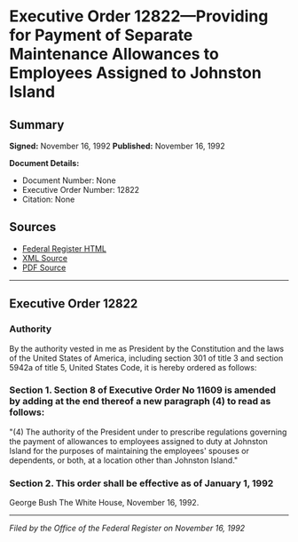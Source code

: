 # Executive Order 12822—Providing for Payment of Separate Maintenance Allowances to Employees Assigned to Johnston Island

## Summary

**Signed:** November 16, 1992
**Published:** November 16, 1992

**Document Details:**
- Document Number: None
- Executive Order Number: 12822
- Citation: None

## Sources
- [Federal Register HTML](https://www.presidency.ucsb.edu/documents/executive-order-12822-providing-for-payment-separate-maintenance-allowances-employees)
- [XML Source](None)
- [PDF Source](None)

---

## Executive Order 12822

### Authority

By the authority vested in me as President by the Constitution and the laws of the United States of America, including section 301 of title 3 and section 5942a of title 5, United States Code, it is hereby ordered as follows:
### Section 1. Section 8 of Executive Order No 11609 is amended by adding at the end thereof a new paragraph (4) to read as follows:

"(4) The authority of the President under to prescribe regulations governing the payment of allowances to employees assigned to duty at Johnston Island for the purposes of maintaining the employees' spouses or dependents, or both, at a location other than Johnston Island."
### Section 2. This order shall be effective as of January 1, 1992

George Bush
The White House,
November 16, 1992.

---

*Filed by the Office of the Federal Register on November 16, 1992*

